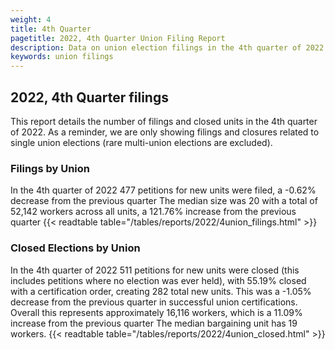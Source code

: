 ```yaml
---
weight: 4
title: 4th Quarter
pagetitle: 2022, 4th Quarter Union Filing Report
description: Data on union election filings in the 4th quarter of 2022
keywords: union filings
---
```


## 2022, 4th Quarter filings

This report details the number of filings and closed units in the 4th quarter of 2022. As a reminder, we are only showing filings and closures related to single union elections (rare multi-union elections are excluded).

### Filings by Union
In the 4th quarter of 2022 477 petitions for new units were filed, a -0.62% decrease from the previous quarter The median size was 20 with a total of 52,142 workers across all units, a 121.76% increase from the previous quarter
{{< readtable table="/tables/reports/2022/4union_filings.html" >}}

### Closed Elections by Union
In the 4th quarter of 2022 511 petitions for new units were closed (this includes petitions where no election was ever held), with 55.19% closed with a certification order, creating 282 total new units. This was a -1.05% decrease from the previous quarter in successful union certifications. Overall this represents approximately 16,116 workers, which is a 11.09% increase from the previous quarter The median bargaining unit has 19 workers.
{{< readtable table="/tables/reports/2022/4union_closed.html" >}}
